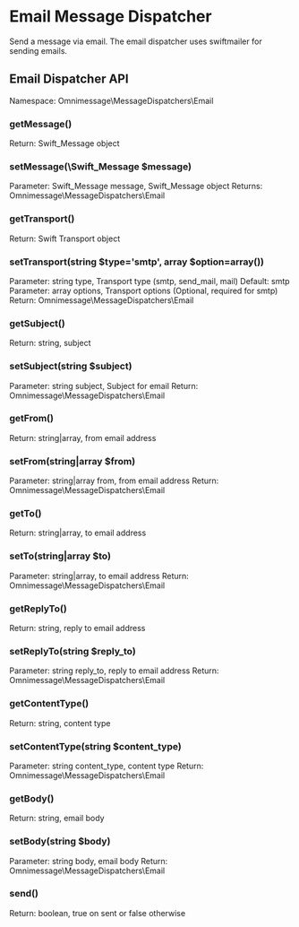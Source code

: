 # Email Message Dispatcher

Send a message via email. The email dispatcher uses swiftmailer
for sending emails.

## Email Dispatcher API

Namespace: Omnimessage\MessageDispatchers\Email

### getMessage()

Return: Swift_Message object

### setMessage(\Swift_Message $message)

Parameter: Swift_Message message, Swift_Message object
Returns: Omnimessage\MessageDispatchers\Email

### getTransport()

Return: Swift Transport object

### setTransport(string $type='smtp', array $option=array())

Parameter: string type, Transport type (smtp, send_mail, mail) Default: smtp
Parameter: array options, Transport options (Optional, required for smtp)
Return: Omnimessage\MessageDispatchers\Email

### getSubject()

Return: string, subject

### setSubject(string $subject)

Parameter: string subject, Subject for email
Return: Omnimessage\MessageDispatchers\Email

### getFrom()

Return: string|array, from email address

### setFrom(string|array $from)

Parameter: string|array from, from email address
Return: Omnimessage\MessageDispatchers\Email

### getTo()

Return: string|array, to email address

### setTo(string|array $to)

Parameter: string|array, to email address
Return: Omnimessage\MessageDispatchers\Email

### getReplyTo()

Return: string, reply to email address

### setReplyTo(string $reply_to)

Parameter: string reply_to, reply to email address
Return: Omnimessage\MessageDispatchers\Email

### getContentType()

Return: string, content type

### setContentType(string $content_type)

Parameter: string content_type, content type
Return: Omnimessage\MessageDispatchers\Email

### getBody()

Return: string, email body

### setBody(string $body)

Parameter: string body, email body
Return: Omnimessage\MessageDispatchers\Email

### send()

Return: boolean, true on sent or false otherwise

